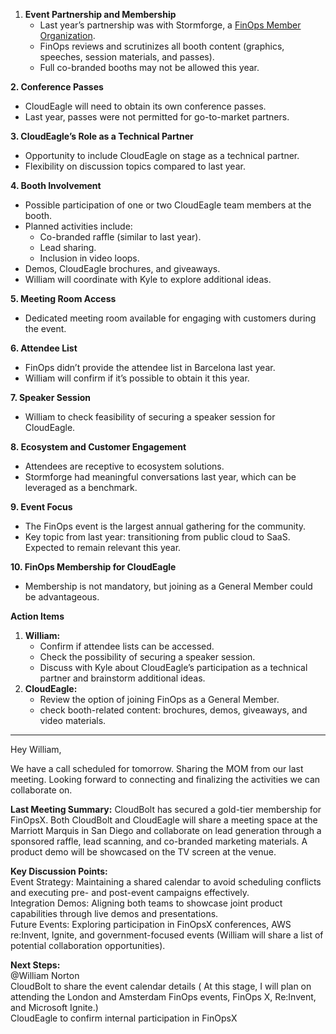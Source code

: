 1. **Event Partnership and Membership**
    - Last year’s partnership was with Stormforge, a [FinOps Member Organization](https://www.finops.org/about/members/).
    - FinOps reviews and scrutinizes all booth content (graphics, speeches, session materials, and passes).
    - Full co-branded booths may not be allowed this year.

**2. Conference Passes**  
- CloudEagle will need to obtain its own conference passes.
- Last year, passes were not permitted for go-to-market partners.

**3. CloudEagle’s Role as a Technical Partner**  
- Opportunity to include CloudEagle on stage as a technical partner.
- Flexibility on discussion topics compared to last year.

**4. Booth Involvement**  
- Possible participation of one or two CloudEagle team members at the booth.
- Planned activities include:
	- Co-branded raffle (similar to last year).
	- Lead sharing.
	- Inclusion in video loops.
- Demos, CloudEagle brochures, and giveaways.
- William will coordinate with Kyle to explore additional ideas.

**5. Meeting Room Access**  
- Dedicated meeting room available for engaging with customers during the event.

**6. Attendee List**  
- FinOps didn’t provide the attendee list in Barcelona last year.
- William will confirm if it’s possible to obtain it this year.

**7. Speaker Session**  
- William to check feasibility of securing a speaker session for CloudEagle.

**8. Ecosystem and Customer Engagement**  
- Attendees are receptive to ecosystem solutions.
- Stormforge had meaningful conversations last year, which can be leveraged as a benchmark.

**9. Event Focus**  
- The FinOps event is the largest annual gathering for the community.
- Key topic from last year: transitioning from public cloud to SaaS. Expected to remain relevant this year.

**10. FinOps Membership for CloudEagle**  
- Membership is not mandatory, but joining as a General Member could be advantageous.

**Action Items**  
1. **William:**
    - Confirm if attendee lists can be accessed.
    - Check the possibility of securing a speaker session.
    - Discuss with Kyle about CloudEagle’s participation as a technical partner and brainstorm additional ideas.
2. **CloudEagle:**
    - Review the option of joining FinOps as a General Member.
    - check booth-related content: brochures, demos, giveaways, and video materials.


--- 
Hey William,    
  
We have a call scheduled for tomorrow. Sharing the MOM from our last meeting. Looking forward to connecting and finalizing the activities we can collaborate on.    
  
**Last Meeting Summary:** CloudBolt has secured a gold-tier membership for FinOpsX. Both CloudBolt and CloudEagle will share a meeting space at the Marriott Marquis in San Diego and collaborate on lead generation through a sponsored raffle, lead scanning, and co-branded marketing materials. A product demo will be showcased on the TV screen at the venue.
  
**Key Discussion Points:**  
Event Strategy: Maintaining a shared calendar to avoid scheduling conflicts and executing pre- and post-event campaigns effectively.  
Integration Demos: Aligning both teams to showcase joint product capabilities through live demos and presentations.  
Future Events: Exploring participation in FinOpsX conferences, AWS re:Invent, Ignite, and government-focused events (William will share a list of potential collaboration opportunities).
  
**Next Steps:**  
@William Norton  
CloudBolt to share the event calendar details ( At this stage, I will plan on attending the London and Amsterdam FinOps events, FinOps X, Re:Invent, and Microsoft Ignite.)  
CloudEagle to confirm internal participation in FinOpsX